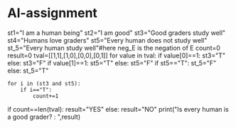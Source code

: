 # AI-assignment
st1="I am a human being"
st2="I am good"
st3="Good graders study well"
st4="Humans love graders"
st5="Every human does not study well"
st_5="Every human study well"#here neg_E is the negation of E
count=0
result=0
tval=[[1,1],[1,0],[0,0],[0,1]]
for value in tval:
    if value[0]==1:
        st3="T"
    else: 
        st3="F"
    if value[1]==1:
        st5="T"
    else:
        st5="F"
    if st5=="T":
        st_5="F"
    else:
        st_5="T"

    for i in (st3 and st5):
        if i=="T":
            count+=1
if count==len(tval):
    result="YES"
else:
    result="NO"
print("Is every human is a good grader? :   ",result)
